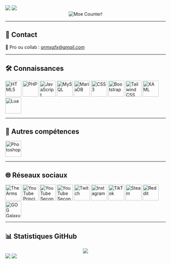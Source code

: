 <div align="left">
    <img src="https://komarev.com/ghpvc/?username=ArmsYT&&style=flat-square&color=red" />
    <a href="https://paypal.me/armsonyt" target="_blank">
        <img src="https://img.shields.io/badge/Donate-PayPal-blue.svg?style=flat-square&logo=paypal"/>
    </a>
</div>

<div align="center">
    <img alt="Moe Counter!" src="https://count.getloli.com/@ArmsYT?name=ArmsYT&theme=booru-lewd&padding=7&offset=0&align=top&scale=1&pixelated=1&darkmode=auto">
</div>

---

## 💬 Contact

📧 Pro ou collab : *armsgfx@gmail.com*


---

## 🛠️ Connaissances

<div align="left">
    <a href="https://en.wikipedia.org/wiki/HTML5" target="_blank"><img src="https://profilinator.rishav.dev/skills-assets/html5-original-wordmark.svg" alt="HTML5" height="50"/></a>
    <a href="https://www.php.net/" target="_blank"><img src="https://profilinator.rishav.dev/skills-assets/php-original.svg" alt="PHP" height="50"/></a>
    <a href="https://www.javascript.com/" target="_blank"><img src="https://profilinator.rishav.dev/skills-assets/javascript-original.svg" alt="JavaScript" height="50"/></a>
    <a href="https://www.mysql.com/" target="_blank"><img src="https://profilinator.rishav.dev/skills-assets/mysql-original-wordmark.svg" alt="MySQL" height="50"/></a>
    <a href="https://mariadb.org/" target="_blank"><img src="https://profilinator.rishav.dev/skills-assets/mariadb.png" alt="MariaDB" height="50"/></a>
    <a href="https://www.w3schools.com/css/" target="_blank"><img src="https://profilinator.rishav.dev/skills-assets/css3-original-wordmark.svg" alt="CSS3" height="50"/></a>
    <a href="https://getbootstrap.com/" target="_blank"><img src="https://profilinator.rishav.dev/skills-assets/bootstrap-plain.svg" alt="Bootstrap" height="50"/></a>
    <a href="https://tailwindcss.com/" target="_blank"><img src="https://profilinator.rishav.dev/skills-assets/tailwindcss.svg" alt="Tailwind CSS" height="50"/></a>
    <a href="https://docs.microsoft.com/en-us/dotnet/desktop/wpf/xaml/" target="_blank"><img src="https://profilinator.rishav.dev/skills-assets/xaml.png" alt="XAML" height="50"/></a>
    <a href="https://fr.wikipedia.org/wiki/Lua" target="_blank"><img src="https://upload.wikimedia.org/wikipedia/commons/c/cf/Lua-Logo.svg" alt="Lua" height="50"/></a>
</div>

---

## 🎨 Autres compétences

<div align="left">
    <a href="https://www.adobe.com/in/products/photoshop.html" target="_blank"><img src="https://upload.wikimedia.org/wikipedia/commons/a/af/Adobe_Photoshop_CC_icon.svg" alt="Photoshop" height="50"/></a>
</div>

---

## 🌐 Réseaux sociaux

<div align="left">
    <a href="https://www.thearms.fr" target="_blank"><img src="https://www.thearms.fr/file/logo/arms" alt="The Arms" height="50"/></a>
    <a href="https://www.youtube.com//@The_Arms" target="_blank"><img src="https://img.icons8.com/?size=256&id=19318&format=png" alt="YouTube Principal" height="50"/></a>
    <a href="https://www.youtube.com//@The_Arms2" target="_blank"><img src="https://img.icons8.com/?size=256&id=19318&format=png" alt="YouTube Secondaire" height="50"/></a>
    <a href="https://www.youtube.com/@The_Arms3" target="_blank"><img src="https://img.icons8.com/?size=256&id=19318&format=png" alt="YouTube Secondaire" height="50"/></a>
    <a href="https://www.twitch.tv/The_Arms" target="_blank"><img src="https://img.icons8.com/?size=256&id=7qFfaszJSlTs&format=png" alt="Twitch" height="50"/></a>
    <a href="https://www.instagram.com/Arms_Offi/" target="_blank"><img src="https://img.icons8.com/?size=256&id=32323&format=png" alt="Instagram" height="50"/></a>
    <a href="https://www.tiktok.com/@the_arms" target="_blank"><img src="https://img.icons8.com/?size=256&id=118640&format=png" alt="TikTok" height="50"/></a>
    <a href="https://steamcommunity.com/id/TheArms/" target="_blank"><img src="https://img.icons8.com/?size=256&id=62yTna5C9Gw6&format=png" alt="Steam" height="50"/></a>
    <a href="https://www.reddit.com/user/armsbg/" target="_blank"><img src="https://img.icons8.com/?size=256&id=5RTQxy0E0NUY&format=png" alt="Reddit" height="50"/></a>
    <a href="https://www.gog.com/u/The_Arms" target="_blank"><img src="https://img.icons8.com/?size=256&id=BCQohzdxiaSL&format=png" alt="GOG Galaxy" height="50"/></a>
</div>

---

## 📊 Statistiques GitHub

<div align="center">
    <img src="https://github-readme-streak-stats.herokuapp.com?user=ArmsYT&theme=dracula&border_radius=20&locale=fr&date_format=j%20M%5B%20Y%5D&card_width=1000&card_height=250"/>
</div>

<div align="left">
    <img src="https://github-readme-stats.vercel.app/api?username=ArmsYT&show_icons=true&count_private=true&hide_border=true&theme=dracula&locale=fr" />
    <img src="https://github-readme-stats.vercel.app/api/top-langs/?username=ArmsYT&show_icons=true&theme=dracula&locale=fr&hide_border=true&langs_count=8"/ >
</div>
